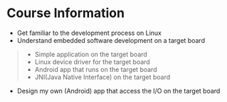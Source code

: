 Course Information
===================
- Get familiar to the development process on Linux
- Understand embedded software development on a target board
> + Simple application on the target board
> + Linux device driver for the target board
> + Android app that runs on the target board
> + JNI(Java Native Interface) on the target board
- Design my own (Android) app that access the I/O on the target board
